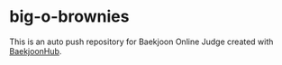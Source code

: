 # big-o-brownies
This is an auto push repository for Baekjoon Online Judge created with [BaekjoonHub](https://github.com/BaekjoonHub/BaekjoonHub).
